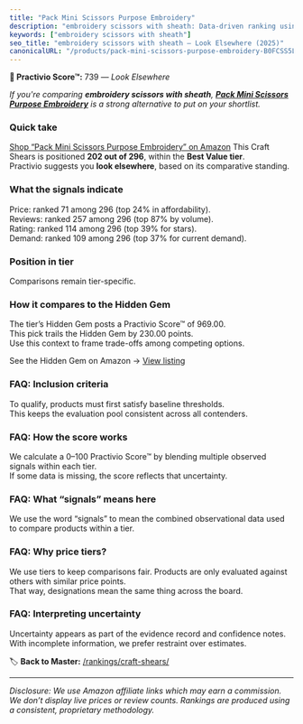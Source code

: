 ```yaml
---
title: "Pack Mini Scissors Purpose Embroidery"
description: "embroidery scissors with sheath: Data-driven ranking using the Practivio Score™. Positioned by quality, value, demand, findability, momentum."
keywords: ["embroidery scissors with sheath"]
seo_title: "embroidery scissors with sheath — Look Elsewhere (2025)"
canonicalURL: "/products/pack-mini-scissors-purpose-embroidery-B0FCSS5L9D/"
---
```


**🚫 Practivio Score™:** 739 — _Look Elsewhere_


*If you're comparing **embroidery scissors with sheath**, **[Pack Mini Scissors Purpose Embroidery](https://www.amazon.com/dp/B0FCSS5L9D?tag=practivio-20)** is a strong alternative to put on your shortlist.*
### Quick take
[Shop “Pack Mini Scissors Purpose Embroidery” on Amazon](https://www.amazon.com/dp/B0FCSS5L9D?tag=practivio-20)
This Craft Shears is positioned **202 out of 296**, within the **Best Value tier**.  
Practivio suggests you **look elsewhere**, based on its comparative standing.

### What the signals indicate
Price: ranked 71 among 296 (top 24% in affordability).  
Reviews: ranked 257 among 296 (top 87% by volume).  
Rating: ranked 114 among 296 (top 39% for stars).  
Demand: ranked 109 among 296 (top 37% for current demand).

### Position in tier
Comparisons remain tier-specific.

### How it compares to the Hidden Gem
The tier’s Hidden Gem posts a Practivio Score™ of 969.00.  
This pick trails the Hidden Gem by 230.00 points.  
Use this context to frame trade-offs among competing options.  

See the Hidden Gem on Amazon → [View listing](https://www.amazon.com/dp/B07TT1SFYL?tag=practivio-20)

### FAQ: Inclusion criteria
To qualify, products must first satisfy baseline thresholds.  
This keeps the evaluation pool consistent across all contenders.

### FAQ: How the score works
We calculate a 0–100 Practivio Score™ by blending multiple observed signals within each tier.  
If some data is missing, the score reflects that uncertainty.

### FAQ: What “signals” means here
We use the word “signals” to mean the combined observational data used to compare products within a tier.

### FAQ: Why price tiers?
We use tiers to keep comparisons fair. Products are only evaluated against others with similar price points.  
That way, designations mean the same thing across the board.

### FAQ: Interpreting uncertainty
Uncertainty appears as part of the evidence record and confidence notes.  
With incomplete information, we prefer restraint over estimates.


🏷️ **Back to Master:** [/rankings/craft-shears/](/rankings/craft-shears/)

---
_Disclosure: We use Amazon affiliate links which may earn a commission. We don’t display live prices or review counts. Rankings are produced using a consistent, proprietary methodology._
